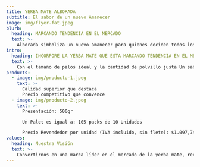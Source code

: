 ```yaml
---
title: YERBA MATE ALBORADA
subtitle: El sabor de un nuevo Amanecer
image: img/flyer-fat.jpeg
blurb:
  heading: MARCANDO TENDENCIA EN EL MERCADO
  text: >-
    Alborada simboliza un nuevo amanecer para quienes deciden todos los días, con la sencillez de un mate, desde el amor, la amistad, la unión y el compartir, mostrarse agradecidos a la vida y al Creador desde la primera luz del alba.
intro:
  heading: INCORPORE LA YERBA MATE QUE ESTA MARCANDO TENDENCIA EN EL MERCADO
  text: >-
    Con el tamaño de palos ideal y la cantidad de polvillo justa Un sabor meticulosamente diseñado para el deleite del consumidor Suave, sin lavarse rápido El sabor de un nuevo amanecer.
products:
  - image: img/producto-1.jpeg
    text: >-
      Calidad superior que destaca
      Precio competitivo que convence
  - image: img/producto-2.jpeg
    text: >-
      Presentación: 500gr

      Un Palet es igual a: 105 packs de 10 Unidades

      Precio Revendedor por unidad (IVA incluido, sin flete): $1.097,74
values:
  heading: Nuestra Visión
  text: >-
    Convertirnos en una marca líder en el mercado de la yerba mate, reconocida no solo por la calidad de nuestros productos, sino también por promover valores fundamentales como la fe, la unión y el compartir. Queremos ser el puente que une a las personas, marcando tendencia en el mercado y dejando una huella positiva en la vida de nuestros consumidores.
---
```

